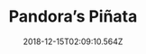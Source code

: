 ---
title: Pandora’s Piñata
artist: Diablo Swing Orchestra
date: 2018-12-15T02:09:10.564Z
cover: /upload/tumblr_oyciocxvyi1vfaqyoo1_1280.jpg
styles:
  - Progressive Metal
  - Swing Revival
  - Symphonic Metal
links:
  spotify: https://play.spotify.com/album/0pRLYXwvvYYqMZPV9qLihC
  youtube: https://music.youtube.com/watch?v=WcRtdrsRQ5o
  applemusic: https://itunes.apple.com/us/album/pandoras-pinata/1201984804?uo=4
  soundcloud: ""
  bandcamp: ""
  deezer: https://www.deezer.com/album/15801656
---